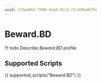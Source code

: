 ```yaml
---
uuid: 133ea8b2-f996-41ed-81c5-72c4d9ed679c
---
```



# Beward.BD


<!-- prettier-ignore -->
!!! todo
    Describe *Beward.BD* profile

## Supported Scripts

{{ supported_scripts("Beward.BD") }}

